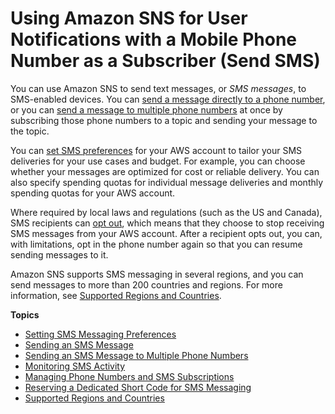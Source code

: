 # Using Amazon SNS for User Notifications with a Mobile Phone Number as a Subscriber \(Send SMS\)<a name="sns-mobile-phone-number-as-subscriber"></a>

You can use Amazon SNS to send text messages, or *SMS messages*, to SMS\-enabled devices\. You can [send a message directly to a phone number](sms_publish-to-phone.md), or you can [send a message to multiple phone numbers](sms_publish-to-topic.md) at once by subscribing those phone numbers to a topic and sending your message to the topic\.

You can [set SMS preferences](sms_preferences.md) for your AWS account to tailor your SMS deliveries for your use cases and budget\. For example, you can choose whether your messages are optimized for cost or reliable delivery\. You can also specify spending quotas for individual message deliveries and monthly spending quotas for your AWS account\.

Where required by local laws and regulations \(such as the US and Canada\), SMS recipients can [opt out](sms_manage.md#sms_manage_optout), which means that they choose to stop receiving SMS messages from your AWS account\. After a recipient opts out, you can, with limitations, opt in the phone number again so that you can resume sending messages to it\.

Amazon SNS supports SMS messaging in several regions, and you can send messages to more than 200 countries and regions\. For more information, see [Supported Regions and Countries](sns-supported-regions-countries.md)\.

**Topics**
+ [Setting SMS Messaging Preferences](sms_preferences.md)
+ [Sending an SMS Message](sms_publish-to-phone.md)
+ [Sending an SMS Message to Multiple Phone Numbers](sms_publish-to-topic.md)
+ [Monitoring SMS Activity](sms_stats.md)
+ [Managing Phone Numbers and SMS Subscriptions](sms_manage.md)
+ [Reserving a Dedicated Short Code for SMS Messaging](sqs-sms-short-codes.md)
+ [Supported Regions and Countries](sns-supported-regions-countries.md)